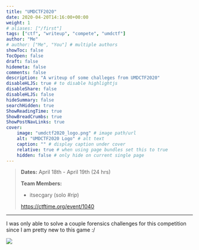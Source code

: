 ```yaml
---
title: "UMDCTF2020"
date: 2020-04-20T14:16:00+00:00
weight: 1
# aliases: ["/first"]
tags: ["ctf", "writeup", "compete", "umdctf"]
author: "Me"
# author: ["Me", "You"] # multiple authors
showToc: false
TocOpen: false
draft: false
hidemeta: false
comments: false
description: "A writeup of some challeges from UMDCTF2020"
disableHLJS: true # to disable highlightjs
disableShare: false
disableHLJS: false
hideSummary: false
searchHidden: true
ShowReadingTime: true
ShowBreadCrumbs: true
ShowPostNavLinks: true
cover:
    image: "umdctf2020_logo.png" # image path/url
    alt: "UMDCTF2020 Logo" # alt text
    caption: "" # display caption under cover
    relative: true # when using page bundles set this to true
    hidden: false # only hide on current single page
---
```


> **Dates:** April 18th - April 19th (24 hrs)
>
> **Team Members:**
> - itsecgary (solo *#rip*)
>
> https://ctftime.org/event/1040


---


I was only able to solve a couple forensics challenges for this competition since I am pretty new to this game :/

[<img src="/img/forensics.png">](https://www.itsecgary.com/forensics/umdctf2020)


